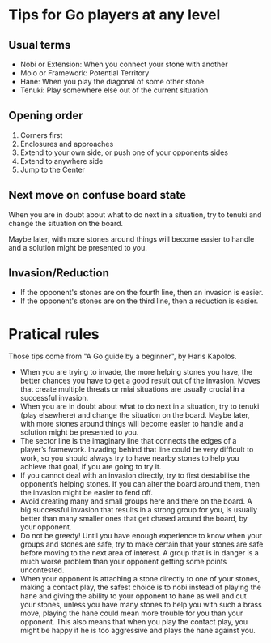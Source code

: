 # Tips for Go players at any level

## Usual terms
- Nobi or Extension: When you connect your stone with another
- Moio or Framework: Potential Territory
- Hane: When you play the diagonal of some other stone
- Tenuki: Play somewhere else out of the current situation

## Opening order

1. Corners first
2. Enclosures and approaches
3. Extend to your own side, or push one of your opponents sides
4. Extend to anywhere side
5. Jump to the Center

## Next move on confuse board state

When you are in doubt about what to do next in a situation, try to tenuki and change the situation on the board.

Maybe later, with more stones around things will become easier to handle and a solution might be presented to you.

## Invasion/Reduction

- If the opponent's stones are on the fourth line, then an invasion is easier.
- If the opponent's stones are on the third line, then a reduction is easier.

# Pratical rules
Those tips come from "A Go guide by a beginner", by Haris Kapolos.

- When you are trying to invade, the more helping stones you have, the better chances you have to get a good result out of the invasion. Moves that create multiple threats or miai situations are usually crucial in a successful invasion.
- When you are in doubt about what to do next in a situation, try to tenuki (play elsewhere) and change the situation on the board. Maybe later, with more stones around things will become easier to handle and a solution might be presented to you.
- The sector line is the imaginary line that connects the edges of a player’s framework. Invading behind that line could be very difficult to work, so you should always try to have nearby stones to help you achieve that goal, if you are going to try it.
- If you cannot deal with an invasion directly, try to first destabilise the opponent’s helping stones. If you can alter the board around them, then the invasion might be easier to fend off.
- Avoid creating many and small groups here and there on the board. A big successful invasion that results in a strong group for you, is usually better than many smaller ones that get chased
around the board, by your opponent.
- Do not be greedy! Until you have enough experience to know when your groups and stones are safe, try to make certain that your stones are safe before moving to the next area of interest. A group that is in danger is a much worse problem than your opponent getting some points uncontested.
- When your opponent is attaching a stone directly to one of your stones, making a contact play, the safest choice is to nobi instead of playing the hane and giving the ability to your opponent to hane as well and cut your stones, unless you have many stones to help you with such a brass move, playing the hane could mean more trouble for you than your opponent. This also means that when you play the contact play, you might be happy  if he is too aggressive and plays the hane against you.